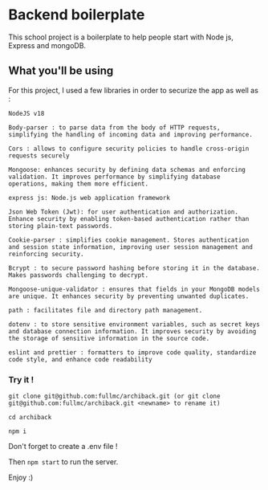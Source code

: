 # Backend boilerplate

This school project is a boilerplate to help people start with Node js, Express and mongoDB.

## What you'll be using

For this project, I used a few libraries in order to securize the app as well as :

```
NodeJS v18

Body-parser : to parse data from the body of HTTP requests, simplifying the handling of incoming data and improving performance.

Cors : allows to configure security policies to handle cross-origin requests securely

Mongoose: enhances security by defining data schemas and enforcing validation. It improves performance by simplifying database operations, making them more efficient.

express js: Node.js web application framework

Json Web Token (Jwt): for user authentication and authorization. Enhance security by enabling token-based authentication rather than storing plain-text passwords. 

Cookie-parser : simplifies cookie management. Stores authentication and session state information, improving user session management and reinforcing security.

Bcrypt : to secure password hashing before storing it in the database. Makes passwords challenging to decrypt.

Mongoose-unique-validator : ensures that fields in your MongoDB models are unique. It enhances security by preventing unwanted duplicates.

path : facilitates file and directory path management. 

dotenv : to store sensitive environment variables, such as secret keys and database connection information. It improves security by avoiding the storage of sensitive information in the source code.

eslint and prettier : formatters to improve code quality, standardize code style, and enhance code readability
```

### Try it ! 

```
git clone git@github.com:fullmc/archiback.git (or git clone git@github.com:fullmc/archiback.git <newname> to rename it)

cd archiback

npm i
```

Don't forget to create a .env file ! 

Then `npm start` to run the server.

Enjoy :)



